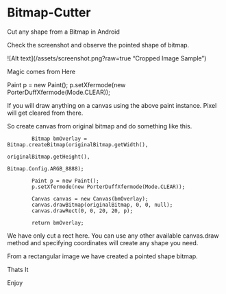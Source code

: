 Bitmap-Cutter
=============

Cut any shape from a Bitmap in Android

Check the screenshot and observe the pointed shape of bitmap.

![Alt text](/assets/screenshot.png?raw=true “Cropped Image Sample”)

Magic comes from Here
    
   Paint p = new Paint();
   p.setXfermode(new PorterDuffXfermode(Mode.CLEAR));

   
If you will draw anything on a canvas using the above paint instance.
Pixel will get cleared from there. 

So create canvas from original bitmap and do something like this.

            Bitmap bmOverlay = Bitmap.createBitmap(originalBitmap.getWidth(),
                                                   originalBitmap.getHeight(),
                                                   Bitmap.Config.ARGB_8888);

            Paint p = new Paint();
            p.setXfermode(new PorterDuffXfermode(Mode.CLEAR));              
            
            Canvas canvas = new Canvas(bmOverlay); 
            canvas.drawBitmap(originalBitmap, 0, 0, null); 
            canvas.drawRect(0, 0, 20, 20, p);

            return bmOverlay;

We have only cut a rect here. You can use any other available
canvas.draw method and specifying coordinates will create any shape you need.

From a rectangular image we have created a pointed shape bitmap.

Thats It

Enjoy


    
